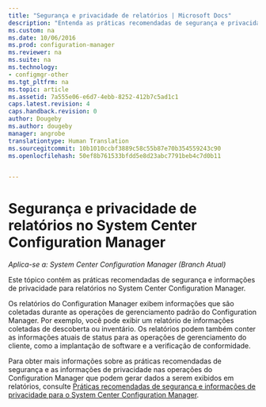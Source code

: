 ```yaml
---
title: "Segurança e privacidade de relatórios | Microsoft Docs"
description: "Entenda as práticas recomendadas de segurança e privacidade quando você usar a funcionalidade de relatórios no Configuration Manager."
ms.custom: na
ms.date: 10/06/2016
ms.prod: configuration-manager
ms.reviewer: na
ms.suite: na
ms.technology:
- configmgr-other
ms.tgt_pltfrm: na
ms.topic: article
ms.assetid: 7a555e06-e6d7-4ebb-8252-412b7c5ad1c1
caps.latest.revision: 4
caps.handback.revision: 0
author: Dougeby
ms.author: dougeby
manager: angrobe
translationtype: Human Translation
ms.sourcegitcommit: 10b1010ccbf3889c58c55b87e70b354559243c90
ms.openlocfilehash: 50ef8b761533bfdd5e8d23abc7791beb4c7d0b11


---
```

# <a name="security-and-privacy-for-reporting-in-system-center-configuration-manager"></a>Segurança e privacidade de relatórios no System Center Configuration Manager

*Aplica-se a: System Center Configuration Manager (Branch Atual)*

Este tópico contém as práticas recomendadas de segurança e informações de privacidade para relatórios no System Center Configuration Manager.  

 Os relatórios do Configuration Manager exibem informações que são coletadas durante as operações de gerenciamento padrão do Configuration Manager. Por exemplo, você pode exibir um relatório de informações coletadas de descoberta ou inventário. Os relatórios podem também conter as informações atuais de status para as operações de gerenciamento do cliente, como a implantação de software e a verificação de conformidade.  

 Para obter mais informações sobre as práticas recomendadas de segurança e as informações de privacidade nas operações do Configuration Manager que podem gerar dados a serem exibidos em relatórios, consulte [Práticas recomendadas de segurança e informações de privacidade para o System Center Configuration Manager](../../plan-design/security/security-best-practices-and-privacy-information.md).  



<!--HONumber=Dec16_HO3-->



